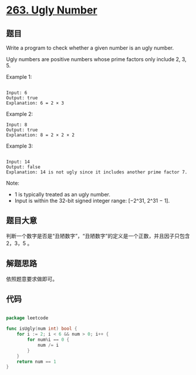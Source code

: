 # [263. Ugly Number](https://leetcode.com/problems/ugly-number/)

## 题目

Write a program to check whether a given number is an ugly number.

Ugly numbers are positive numbers whose prime factors only include 2, 3, 5.

Example 1:

```

Input: 6
Output: true
Explanation: 6 = 2 × 3

```

Example 2:

```
Input: 8
Output: true
Explanation: 8 = 2 × 2 × 2

```

Example 3:

```

Input: 14
Output: false 
Explanation: 14 is not ugly since it includes another prime factor 7.

```

Note:

- 1 is typically treated as an ugly number.
- Input is within the 32-bit signed integer range: [−2^31,  2^31 − 1].


## 题目大意

判断一个数字是否是“丑陋数字”，“丑陋数字”的定义是一个正数，并且因子只包含 2，3，5 。

## 解题思路

依照题意要求做即可。



## 代码

```go

package leetcode

func isUgly(num int) bool {
	for i := 2; i < 6 && num > 0; i++ {
		for num%i == 0 {
			num /= i
		}
	}
	return num == 1
}

```